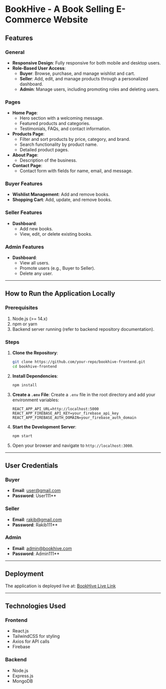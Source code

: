 # BookHive - A Book Selling E-Commerce Website

## Features
### General
- **Responsive Design**: Fully responsive for both mobile and desktop users.
- **Role-Based User Access**:
  - **Buyer**: Browse, purchase, and manage wishlist and cart.
  - **Seller**: Add, edit, and manage products through a personalized dashboard.
  - **Admin**: Manage users, including promoting roles and deleting users.

### Pages
- **Home Page**:
  - Hero section with a welcoming message.
  - Featured products and categories.
  - Testimonials, FAQs, and contact information.
- **Products Page**:
  - Filter and sort products by price, category, and brand.
  - Search functionality by product name.
  - Detailed product pages.
- **About Page**:
  - Description of the business.
- **Contact Page**:
  - Contact form with fields for name, email, and message.

### Buyer Features
- **Wishlist Management**: Add and remove books.
- **Shopping Cart**: Add, update, and remove books.

### Seller Features
- **Dashboard**:
  - Add new books.
  - View, edit, or delete existing books.

### Admin Features
- **Dashboard**:
  - View all users.
  - Promote users (e.g., Buyer to Seller).
  - Delete any user.

---

## How to Run the Application Locally
### Prerequisites
1. Node.js (>= 14.x)
2. npm or yarn
3. Backend server running (refer to backend repository documentation).

### Steps
1. **Clone the Repository**:
   ```bash
   git clone https://github.com/your-repo/bookhive-frontend.git
   cd bookhive-frontend
   ```

2. **Install Dependencies**:
   ```bash
   npm install
   ```

3. **Create a `.env` File**:
   Create a `.env` file in the root directory and add your environment variables:
   ```env
   REACT_APP_API_URL=http://localhost:5000
   REACT_APP_FIREBASE_API_KEY=your_firebase_api_key
   REACT_APP_FIREBASE_AUTH_DOMAIN=your_firebase_auth_domain
   ```

4. **Start the Development Server**:
   ```bash
   npm start
   ```

5. Open your browser and navigate to `http://localhost:3000`.

---

## User Credentials
### Buyer
- **Email**: user@gmail.com
- **Password**: User111**

### Seller
- **Email**: rakib@gmail.com
- **Password**: Rakib111**

### Admin
- **Email**: admin@bookhive.com
- **Password**: Admin111**

---

## Deployment
The application is deployed live at: [BookHive Live Link](https://silver-empanada-ead53a.netlify.app/)

---

## Technologies Used
### Frontend
- React.js
- TailwindCSS for styling
- Axios for API calls
- Firebase

### Backend
- Node.js
- Express.js
- MongoDB

